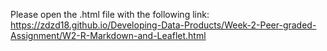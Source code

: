 Please open the .html file with the following link: https://zdzd18.github.io/Developing-Data-Products/Week-2-Peer-graded-Assignment/W2-R-Markdown-and-Leaflet.html
